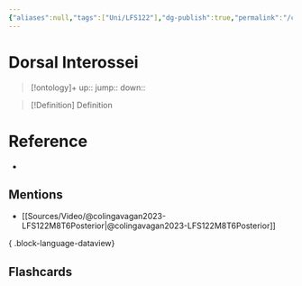 ```yaml
---
{"aliases":null,"tags":["Uni/LFS122"],"dg-publish":true,"permalink":"/cards/dorsal-interossei/","dgPassFrontmatter":true}
---
```


# Dorsal Interossei

> [!ontology]+
> up:: 
> jump:: 
> down:: 

> [!Definition] Definition
> 

# Reference
- 

## Mentions
- [[Sources/Video/@colingavagan2023-LFS122M8T6Posterior\|@colingavagan2023-LFS122M8T6Posterior]]

{ .block-language-dataview}

## Flashcards
